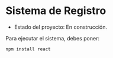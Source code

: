 <h1> Sistema de Registro</h1>

- Estado del proyecto: En construcción.  

Para ejecutar el sistema, debes poner: 

```npm install react```
